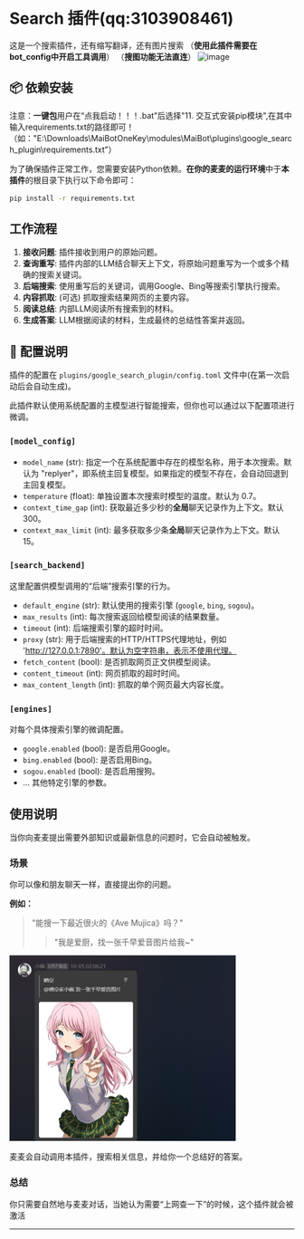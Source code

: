 # Search 插件(qq:3103908461)

这是一个搜索插件，还有缩写翻译，还有图片搜索
（**使用此插件需要在bot_config中开启工具调用**）
（**搜图功能无法直连**）
<img width="735" height="308" alt="image" src="https://github.com/user-attachments/assets/9bc86124-b3a8-43e0-addb-1884133658c2" />

## 📦 依赖安装

注意：**一键包**用户在“点我启动！！！.bat”后选择"11. 交互式安装pip模块",在其中输入requirements.txt的路径即可！（如："E:\Downloads\MaiBotOneKey\modules\MaiBot\plugins\google_search_plugin\requirements.txt"）

为了确保插件正常工作，您需要安装Python依赖。**在你的麦麦的运行环境**中于**本插件**的根目录下执行以下命令即可：

```bash
pip install -r requirements.txt

```

## 工作流程

1.  **接收问题**: 插件接收到用户的原始问题。
2.  **查询重写**: 插件内部的LLM结合聊天上下文，将原始问题重写为一个或多个精确的搜索关键词。
3.  **后端搜索**: 使用重写后的关键词，调用Google、Bing等搜索引擎执行搜索。
4.  **内容抓取**: (可选) 抓取搜索结果网页的主要内容。
5.  **阅读总结**: 内部LLM阅读所有搜索到的材料。
6.  **生成答案**: LLM根据阅读的材料，生成最终的总结性答案并返回。

## 🔧 配置说明

插件的配置在 `plugins/google_search_plugin/config.toml` 文件中(在第一次启动后会自动生成)。

此插件默认使用系统配置的主模型进行智能搜索，但你也可以通过以下配置项进行微调。

### `[model_config]`
- `model_name` (str): 指定一个在系统配置中存在的模型名称，用于本次搜索。默认为 "replyer"，即系统主回复模型。如果指定的模型不存在，会自动回退到主回复模型。
- `temperature` (float): 单独设置本次搜索时模型的温度。默认为 0.7。
- `context_time_gap` (int): 获取最近多少秒的**全局**聊天记录作为上下文。默认 300。
- `context_max_limit` (int): 最多获取多少条**全局**聊天记录作为上下文。默认 15。

### `[search_backend]`
这里配置供模型调用的“后端”搜索引擎的行为。

- `default_engine` (str): 默认使用的搜索引擎 (`google`, `bing`, `sogou`)。
- `max_results` (int): 每次搜索返回给模型阅读的结果数量。
- `timeout` (int): 后端搜索引擎的超时时间。
- `proxy` (str): 用于后端搜索的HTTP/HTTPS代理地址，例如 'http://127.0.0.1:7890'。默认为空字符串，表示不使用代理。
- `fetch_content` (bool): 是否抓取网页正文供模型阅读。
- `content_timeout` (int): 网页抓取的超时时间。
- `max_content_length` (int): 抓取的单个网页最大内容长度。

### `[engines]`
对每个具体搜索引擎的微调配置。

- `google.enabled` (bool): 是否启用Google。
- `bing.enabled` (bool): 是否启用Bing。
- `sogou.enabled` (bool): 是否启用搜狗。
- ... 其他特定引擎的参数。

## 使用说明

当你向麦麦提出需要外部知识或最新信息的问题时，它会自动被触发。

### 场景

你可以像和朋友聊天一样，直接提出你的问题。

**例如：**
> "能搜一下最近很火的《Ave Mujica》吗？"
> > "我是爱厨，找一张千早爱音图片给我~"
<img src="0d116086-0df6-4694-97d3-28d521184223.png" alt="千早爱音示例" width="400">


麦麦会自动调用本插件，搜索相关信息，并给你一个总结好的答案。

### 总结
你只需要自然地与麦麦对话，当她认为需要“上网查一下”的时候，这个插件就会被激活


---












